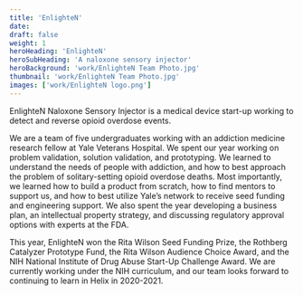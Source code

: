 ```yaml
---
title: 'EnlighteN'
date: 
draft: false
weight: 1
heroHeading: 'EnlighteN'
heroSubHeading: 'A naloxone sensory injector'
heroBackground: 'work/EnlighteN Team Photo.jpg'
thumbnail: 'work/EnlighteN Team Photo.jpg'
images: ['work/EnlighteN logo.png']
---
```


EnlighteN Naloxone Sensory Injector is a medical device start-up working to detect and reverse opioid overdose events. 

We are a team of five undergraduates working with an addiction medicine research fellow at Yale Veterans Hospital. We spent our year working on problem validation, solution validation, and prototyping. We learned to understand the needs of people with addiction, and how to best approach the problem of solitary-setting opioid overdose deaths. Most importantly, we learned how to build a product from scratch, how to find mentors to support us, and how to best utilize Yale’s network to receive seed funding and engineering support. We also spent the year developing a business plan, an intellectual property strategy, and discussing regulatory approval options with experts at the FDA. 



This year, EnlighteN won the Rita Wilson Seed Funding Prize, the Rothberg Catalyzer Prototype Fund, the Rita Wilson Audience Choice Award, and the NIH National Institute of Drug Abuse Start-Up Challenge Award. We are currently working under the NIH curriculum, and our team looks forward to continuing to learn in Helix in 2020-2021.
